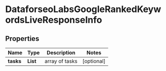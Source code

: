 # DataforseoLabsGoogleRankedKeywordsLiveResponseInfo


## Properties

| Name | Type | Description | Notes |
|------------ | ------------- | ------------- | -------------|
**tasks** | **List<DataforseoLabsGoogleRankedKeywordsLiveTaskInfo>** | array of tasks |[optional]|